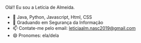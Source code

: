 Olá!! Eu sou a Letícia de Almeida.

- 🔭 Java, Python, Javascript, Html, CSS
- 🌱 Graduando em Segurança da Informação 
- 📫 Contate-me pelo email: leticiaalm.nasc2019@gmail.com
- 😄 Pronomes: ela/dela

